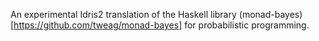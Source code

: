 An experimental Idris2 translation of the Haskell library (monad-bayes)[https://github.com/tweag/monad-bayes] for probabilistic programming.

